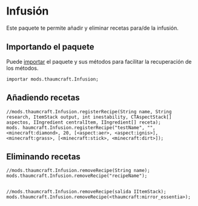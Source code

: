 # Infusión

Este paquete te permite añadir y eliminar recetas para/de la infusión.

## Importando el paquete

Puede [importar](/AdvancedFunctions/Import/) el paquete y sus métodos para facilitar la recuperación de los métodos.

```zenscript
importar mods.thaumcraft.Infusion;
```

## Añadiendo recetas

```zenscript
//mods.thaumcraft.Infusion.registerRecipe(String name, String research, ItemStack output, int inestability, CTAspectStack[] aspectos, IIngredient centralItem, IIngredient[] receta);
mods. haumcraft.Infusion.registerRecipe("testName", "", <minecraft:diamond>, 20, [<aspect:aer>, <aspect:ignis>], <minecraft:grass>, [<minecraft:stick>, <minecraft:dirt>]);
```

## Eliminando recetas

```zenscript
//mods.thaumcraft.Infusion.removeRecipe(String name);
mods.thaumcraft.Infusion.removeRecipe("recipeName");


//mods.thaumcraft.Infusion.removeRecipe(salida IItemStack);
mods.thaumcraft.Infusion.removeRecipe(<thaumcraft:mirror_essentia>);
```